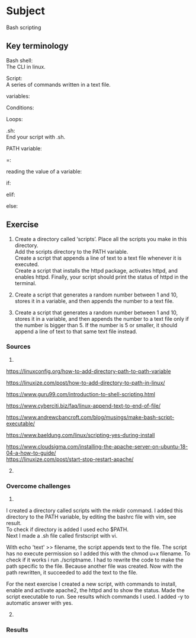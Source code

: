 # Subject
Bash scripting

## Key terminology
Bash shell:  
The CLI in linux.  

Script:  
A series of commands written in a text file.  

variables:  

Conditions:  

Loops:  

.sh:  
End your script with .sh.  

PATH variable:  

=:  

reading the value of a  variable:  

if:  

elif:  

else:





## Exercise  
1) Create a directory called ‘scripts’. Place all the scripts you make in this directory.  
Add the scripts directory to the PATH variable.  
Create a script that appends a line of text to a text file whenever it is executed.  
Create a script that installs the httpd package, activates httpd, and enables httpd. 
Finally, your script should print the status of httpd in the terminal.  

2) Create a script that generates a random number between 1 and 10, stores it in a variable, and then appends the number to a text file.  

3) Create a script that generates a random number between 1 and 10, stores it in a variable, and then appends the number to a text file only if the number is bigger than 5. If the number is 5 or smaller, it should append a line of text to that same text file instead.

### Sources  

1)
https://linuxconfig.org/how-to-add-directory-path-to-path-variable  

https://linuxize.com/post/how-to-add-directory-to-path-in-linux/  

https://www.guru99.com/introduction-to-shell-scripting.html  

https://www.cyberciti.biz/faq/linux-append-text-to-end-of-file/  

https://www.andrewcbancroft.com/blog/musings/make-bash-script-executable/

https://www.baeldung.com/linux/scripting-yes-during-install  

https://www.cloudsigma.com/installing-the-apache-server-on-ubuntu-18-04-a-how-to-guide/  
https://linuxize.com/post/start-stop-restart-apache/  

2)  




### Overcome challenges
1)  
I created a directory called scripts with the mkdir command. I added this directory to the PATH variable, by editing the bashrc file with vim, see result.  
To check if directory is added I used echo $PATH.  
Next I made a .sh file called firstscript with vi.  

With echo 'text' >> filename, the script appends text to the file. The script has no execute permission so I added this with the chmod u+x filename. To check if it works i run ./scriptname. I had to rewrite the code to make the path specific to the file. Because another file was created. Now with the path rewritten, it succeeded to add the text to the file.  

For the next exercise I created a new script, with commands to install, enable and activate apache2, the httpd and to show the status. Made the script executable to run. See results which commands I used.  I added -y to automatic answer with yes.  

2)  







### Results
